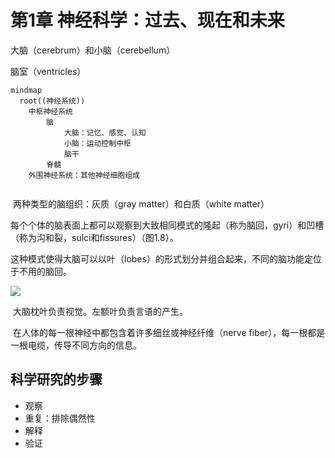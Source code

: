 # 第1章 神经科学：过去、现在和未来

大脑（cerebrum）和小脑（cerebellum）

脑室（ventricles）



```mermaid
mindmap
  root((神经系统))
  	中枢神经系统
    	脑
        	大脑：记忆、感觉、认知
           	小脑：运动控制中枢
            脑干
     	脊髓
  	外围神经系统：其他神经细胞组成
  	

```

​		两种类型的脑组织：灰质（gray matter）和白质（white matter）

​		每个个体的脑表面上都可以观察到大致相同模式的隆起（称为脑回，gyri）和凹槽（称为沟和裂，sulci和fissures）（图1.8）。

这种模式使得大脑可以以叶（lobes）的形式划分并组合起来，不同的脑功能定位于不用的脑回。

![](image-20240621192322834.png)

​	大脑枕叶负责视觉。左额叶负责言语的产生。

​	在人体的每一根神经中都包含着许多细丝或神经纤维（nerve fiber），每一根都是一根电缆，传导不同方向的信息。

## 科学研究的步骤

+ 观察
+ 重复：排除偶然性
+ 解释
+ 验证